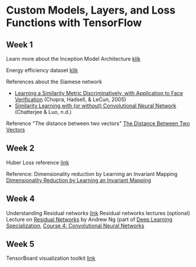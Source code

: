 # Custom Models, Layers, and Loss Functions with TensorFlow
## Week 1
Learn more about the Inception Model Architecture [klik](https://towardsdatascience.com/a-simple-guide-to-the-versions-of-the-inception-network-7fc52b863202)

Energy efficiency dataset [klik](https://archive.ics.uci.edu/ml/datasets/Energy+efficiency)

References about the Siamese network
-  [Learning a Similarity Metric Discriminatively, with Application to Face Verification](http://yann.lecun.com/exdb/publis/pdf/chopra-05.pdf) (Chopra, Hadsell, & LeCun, 2005)
-  [Similarity Learning with (or without) Convolutional Neural Network](http://slazebni.cs.illinois.edu/spring17/lec09_similarity.pdf)  (Chatterjee & Luo, n.d.)

Reference "The distance between two vectors" 
[The Distance Between Two Vectors](http://mathonline.wikidot.com/the-distance-between-two-vectors)

## Week 2
Huber Loss reference [link](https://en.wikipedia.org/wiki/Huber_loss)

Reference: Dimensionality reduction by Learning an Invariant Mapping
[Dimensionality Reduction by Learning an Invariant Mapping](http://yann.lecun.com/exdb/publis/pdf/hadsell-chopra-lecun-06.pdf)

## Week 4
Understanding Residual networks [link](https://ai.googleblog.com/2016/06/wide-deep-learning-better-together-with.html)
Residual networks lectures (optional)
Lecture on [Residual Networks](https://www.coursera.org/lecture/convolutional-neural-networks/resnets-HAhz9) by Andrew Ng (part of [ 
Deep Learning Specialization](https://www.coursera.org/specializations/deep-learning), [Course 4: Convolutional Neural Networks](https://www.coursera.org/learn/convolutional-neural-networks)

## Week 5
TensorBoard visualization toolkit [link](https://www.tensorflow.org/tensorboard)
